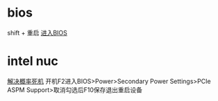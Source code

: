 # bios
shift + 重启
[进入BIOS](https://zhuanlan.zhihu.com/p/34223088)

# intel nuc
[解决概率死机](https://g.nga.cn/read.php?tid=28892322&rand=940)
开机F2进入BIOS>Power>Secondary Power Settings>PCIe ASPM Support>取消勾选后F10保存退出重启设备
